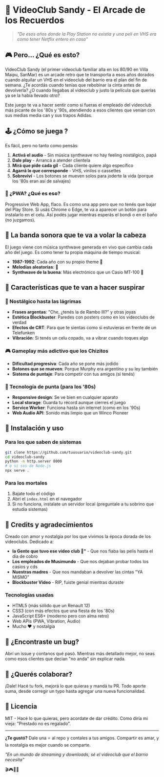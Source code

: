 # 📼 VideoClub Sandy - El Arcade de los Recuerdos 

> *"De esos años donde la Play Station no existía y una peli en VHS era como tener Netflix entero en casa"*

## 🎮 Pero... ¿Qué  es esto?

VideoClub Sandy (el primer videoclub familiar alla en los 80/90 en Villa Maipu, SanMar) es un arcade retro que te transporta a esos años dorados cuando alquilar un VHS en el videoclub del barrio era el plan del fin de semana. ¿Te acordás cuando tenías que rebobinar la cinta antes de devolverla? ¿O cuando llegabas al videoclub y justo la película que querías ya se la había llevado otro? 

Este juego te va a hacer sentir como si fueras el empleado del videoclub más picante de los '80s y '90s, atendiendo a esos clientes que venían con sus medias media can y sus trapos Adidas.

## 🕹️ ¿Cómo se juega ?

Es fácil, pero no tanto como pensás:

1. **Activá el audio** - Sin música synthwave no hay feeling nostálgico, papá
2. **Dale play** - Arrancá a atender clientela
3. **Mirá que pide cada gil** - Cada cliente quiere algo específico
4. **Agarrá lo que corresponde** - VHS, vinilos o cassettes
5. **Sobreviví** - Los botones se mueven solos para joderte la vida (porque los '80s eran así de salvajes)

### 📱 ¿PWA? ¿Qué es eso?

Progressive Web App, flaco. Es como una app pero que no tenés que bajar del Play Store. Si usás Chrome o Edge, te va a aparecer un botón para instalarlo en el celu. Así podés jugar mientras esperás el bondi o en el baño (no juzgamos).

## 🎵 La banda sonora que te va a volar la cabeza

El juego viene con música synthwave generada en vivo que cambia cada año del juego. Es como tener tu propia máquina de tiempo musical:

- **1987-1992**: Cada año con su propio theme 🧉
- **Melodías aleatorias**: 🧉
- **Synthwave de la buena**: Más electrónico que un Casio MT-100 🧉

## 🎯 Características que te van a hacer suspirar

### 📼 Nostálgico hasta las lágrimas
- **Frases argentas**: "Che, ¿tenés la de Rambo III?" y otras joyas
- **Estética Blockbuster**: Paredes con  posters como en los videoclubs de verdad  
- **Efectos de CRT**: Para que te sientas como si estuvieras en frente de un Telefunken
- **Vibración**: Si tenés un celu copado, va a vibrar cuando toques algo

### 🎮 Gameplay más adictivo que los Chizitos
- **Dificultad progresiva**: Cada año se pone más jodido
- **Botones que se mueven**: Porque Murphy era argentino y su ley también
- **Sistema de puntaje**: Para competir con tus amigos (si tenés)


### 🔧 Tecnología de punta (para los '80s)
- **Responsive design**: Se ve bien en cualquier aparato
- **Local storage**: Guarda tu récord aunque cierres el juego
- **Service Worker**: Funciona hasta sin internet (como en los '90s)
- **Web Audio API**: Sonido más limpio que un Winco Pioneer

## 🚀 Instalación y uso

### Para los que saben de sistemas
```bash
git clone https://github.com/tuusuario/videoclub-sandy.git
cd videoclub-sandy
python -m http.server 8000
# o si sos de Node.js
npx serve .
```

### Para los mortales
1. Bajate todo el código
2. Abrí el `index.html` en el navegador
3. Si no funciona, instalate un servidor local (preguntale a tu sobrino que estudia sistemas)

## 🎊 Credits y agradecimientos

Creado con amor y nostalgia por los que vivimos la época dorada de los videoclubs. Dedicado a:

- **la Gente que tuvo ese video club 💖"** - Que nos fiaba las pelis hasta el día de cobro
- **Los empleados de Musimundo** - Que nos dejaban probar todos los casios y cds
- **Nuestras madres** - Que nos mandaban a devolver las cintas "YA MISMO"
- **Blockbuster Video** - RIP, fuiste genial mientras duraste

### Tecnologías usadas
- HTML5 (más sólido que un Renault 12)
- CSS3 (con más efectos que una fiesta de los '80s)  
- JavaScript ES6+ (moderno pero con alma retro)
- Web APIs (PWA, Vibration, Audio)
- Mucho ❤️ y nostalgia

## 🐛 ¿Encontraste un bug?

Abrí un issue y contanos qué pasó. Mientras más detallado mejor, no seas como esos clientes que decían "no anda" sin explicar nada.

## 🤝 ¿Querés colaborar?

¡Dale! Hacé tu fork, mejorá lo que quieras y mandá tu PR. Todo aporte suma, desde corregir un typo hasta agregar una nueva funcionalidad.

## 📜 Licencia

MIT - Hacé lo que quieras, pero acordate de dar crédito. Como diría mi vieja: "Prestado no es regalado".

---

**¿Te gustó?** Dale una ⭐ al repo y contales a tus amigos. Compartir es amar, y la nostalgia es mejor cuando se comparte.

*"En un mundo de streaming y downloads, sé el videoclub que el barrio necesita"* 

🎬🎮📼✨